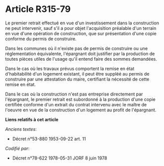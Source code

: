 # Article R315-79

Le premier retrait effectué en vue d'un investissement dans la construction ne peut intervenir, sauf s'il a pour objet
l'acquisition préalable d'un terrain en vue d'une opération de construction, que sur présentation d'une copie conforme du
permis de construire.

Dans les communes où il n'existe pas de permis de construire ou une réglementation équivalente, l'épargnant doit justifier
par la production de toutes pièces utiles de l'usage qu'il entend faire des sommes demandées.

Dans le cas où les travaux prévus comportent la remise en état d'habitabilité d'un logement existant, il peut être suppléé au
permis de construire par une attestation du maire, certifiant la nécessité de cette remise en état.

Dans le cas où la construction n'est pas entreprise directement par l'épargnant, le premier retrait est subordonné à la
production d'une copie certifiée conforme d'un extrait du contrat intervenu avec le maître de l'oeuvre en vue de la
construction d'un logement au profit de l'épargnant.

**Liens relatifs à cet article**

_Anciens textes_:

  - Décret n°53-880 1953-09-22 art. 11

_Codifié par_:

  - Décret n°78-622 1978-05-31 JORF 8 juin 1978
